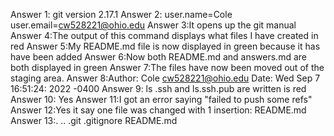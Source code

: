 Answer 1: git version 2.17.1
Answer 2: user.name=Cole
	  user.email=cw528221@ohio.edu
Answer 3:It opens up the git manual
Answer 4:The output of this command displays what files I have created in red
Answer 5:My README.md file is now displayed in green because it has have been added
Answer 6:Now both README.md and answers.md are both displayed in green
Answer 7:The files have now been moved out of the staging area.
Answer 8:Author: Cole <cw528221@ohio.edu>
	 Date: Wed Sep 7 16:51:24: 2022 -0400
Answer 9: ls .ssh and ls.ssh.pub are written is red
Answer 10: Yes
Answer 11:I got an error saying "failed to push some refs"
Answer 12:Yes it say one file was changed with 1 insertion: README.md
Answer 13:.  ..  .git  .gitignore  README.md
